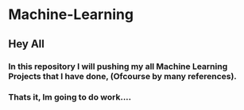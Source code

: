 # Machine-Learning
## Hey All
### In this repository I will pushing my all Machine Learning Projects that I have done, (Ofcourse by many references).
### Thats it, Im going to do work....
